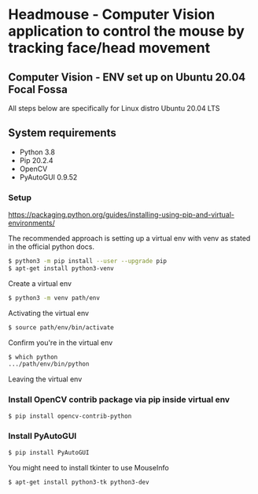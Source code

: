 # Headmouse - Computer Vision application to control the mouse by tracking face/head movement

## Computer Vision - ENV set up on Ubuntu 20.04 Focal Fossa
All steps below are specifically for Linux distro Ubuntu 20.04 LTS

## System requirements
- Python 3.8
- Pip 20.2.4
- OpenCV
- PyAutoGUI 0.9.52

### Setup
https://packaging.python.org/guides/installing-using-pip-and-virtual-environments/

The recommended approach is setting up a virtual env with venv as stated in the official python docs.

```sh
$ python3 -m pip install --user --upgrade pip
$ apt-get install python3-venv
```

Create a virtual env

```sh
$ python3 -m venv path/env
```

Activating the virtual env

```sh
$ source path/env/bin/activate
```

Confirm you're in the virtual env

```sh
$ which python
.../path/env/bin/python
```

Leaving the virtual env


### Install OpenCV contrib package via pip inside virtual env
```sh
$ pip install opencv-contrib-python
```

### Install PyAutoGUI
```sh
$ pip install PyAutoGUI
```
You might need to install tkinter to use MouseInfo
```sh
$ apt-get install python3-tk python3-dev
```




